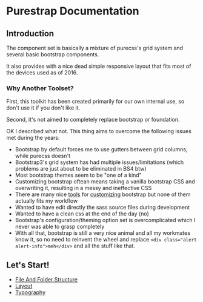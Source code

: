 # Purestrap Documentation

## Introduction

The component set is basically a mixture of purecss's grid system and several basic bootstrap components.

It also provides with a nice dead simple responsive layout that fits most of the devices used as of 2016.

### Why Another Toolset?

First, this toolkit has been created primarily for our own internal use, so don't use it if you don't like it.

Second, it's not aimed to completely replace bootstrap or foundation.

OK I described what not. This thing aims to overcome the following issues met during the years:

- Bootstrap by default forces me to use gutters between grid columns, while purecss doesn't
- Bootstrap3's grid system has had multiple issues/limitations (which problems are just about to be eliminated in BS4 btw)
- Most bootstrap themes seem to be "one of a kind"
- Customizing bootstrap oftean means taking a vanilla bootstrap CSS and overwriting it, resulting in a messy and ineffective CSS
- There are many nice [tools](http://getbootstrap.com/customize/) for [customizing](http://bootstrap-live-customizer.com/) bootstrap but none of them actually fits my workflow
- Wanted to have edit directly the sass source files during development
- Wanted to have a clean css at the end of the day (no)
- Bootstrap's configuration/theming option set is overcomplicated which I never was able to grasp completely
- With all that, bootstrap is still a very nice animal and all my workmates know it, so no need to reinvent the wheel and replace `<div class="alert alert-info">meh</div>` and all the stuff like that.

## Let's Start!

- [File And Folder Structure](folders.md)
- [Layout](layout.md)
- [Typography](fonts.md)

